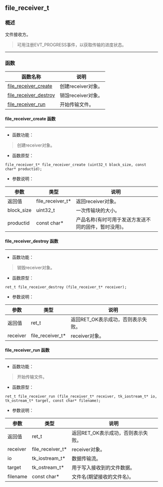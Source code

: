 ## file\_receiver\_t
### 概述
文件接收方。

> 可用注册EVT_PROGRESS事件，以获取传输的进度状态。
----------------------------------
### 函数
<p id="file_receiver_t_methods">

| 函数名称 | 说明 | 
| -------- | ------------ | 
| <a href="#file_receiver_t_file_receiver_create">file\_receiver\_create</a> | 创建receiver对象。 |
| <a href="#file_receiver_t_file_receiver_destroy">file\_receiver\_destroy</a> | 销毁receiver对象。 |
| <a href="#file_receiver_t_file_receiver_run">file\_receiver\_run</a> | 开始传输文件。 |
#### file\_receiver\_create 函数
-----------------------

* 函数功能：

> <p id="file_receiver_t_file_receiver_create">创建receiver对象。

* 函数原型：

```
file_receiver_t* file_receiver_create (uint32_t block_size, const char* productid);
```

* 参数说明：

| 参数 | 类型 | 说明 |
| -------- | ----- | --------- |
| 返回值 | file\_receiver\_t* | 返回receiver对象。 |
| block\_size | uint32\_t | 一次传输块的大小。 |
| productid | const char* | 产品名称(有时可用于发送方发送不同的固件，暂时没用)。 |
#### file\_receiver\_destroy 函数
-----------------------

* 函数功能：

> <p id="file_receiver_t_file_receiver_destroy">销毁receiver对象。

* 函数原型：

```
ret_t file_receiver_destroy (file_receiver_t* receiver);
```

* 参数说明：

| 参数 | 类型 | 说明 |
| -------- | ----- | --------- |
| 返回值 | ret\_t | 返回RET\_OK表示成功，否则表示失败。 |
| receiver | file\_receiver\_t* | receiver对象。 |
#### file\_receiver\_run 函数
-----------------------

* 函数功能：

> <p id="file_receiver_t_file_receiver_run">开始传输文件。

* 函数原型：

```
ret_t file_receiver_run (file_receiver_t* receiver, tk_iostream_t* io, tk_ostream_t* target, const char* filename);
```

* 参数说明：

| 参数 | 类型 | 说明 |
| -------- | ----- | --------- |
| 返回值 | ret\_t | 返回RET\_OK表示成功，否则表示失败。 |
| receiver | file\_receiver\_t* | receiver对象。 |
| io | tk\_iostream\_t* | 数据传输流。 |
| target | tk\_ostream\_t* | 用于写入接收到的文件数据。 |
| filename | const char* | 文件名(期望接收的文件名)。 |
